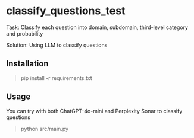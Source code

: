 # classify_questions_test

Task: Classify each question into domain, subdomain, third-level category and probability

Solution: Using LLM to classify questions

## Installation

> pip install -r requirements.txt

## Usage

You can try with both ChatGPT-4o-mini and Perplexity Sonar to classify questions

>
> python src/main.py
